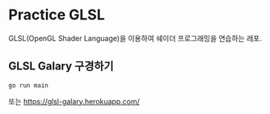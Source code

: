 # Practice GLSL
GLSL(OpenGL Shader Language)을 이용하여 쉐이더 프로그래밍을 연습하는 레포.

## GLSL Galary 구경하기
```
go run main
```
또는
https://glsl-galary.herokuapp.com/